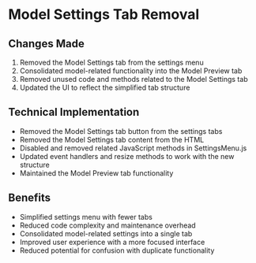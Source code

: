 # Model Settings Tab Removal

## Changes Made
1. Removed the Model Settings tab from the settings menu
2. Consolidated model-related functionality into the Model Preview tab
3. Removed unused code and methods related to the Model Settings tab
4. Updated the UI to reflect the simplified tab structure

## Technical Implementation
- Removed the Model Settings tab button from the settings tabs
- Removed the Model Settings tab content from the HTML
- Disabled and removed related JavaScript methods in SettingsMenu.js
- Updated event handlers and resize methods to work with the new structure
- Maintained the Model Preview tab functionality

## Benefits
- Simplified settings menu with fewer tabs
- Reduced code complexity and maintenance overhead
- Consolidated model-related settings into a single tab
- Improved user experience with a more focused interface
- Reduced potential for confusion with duplicate functionality